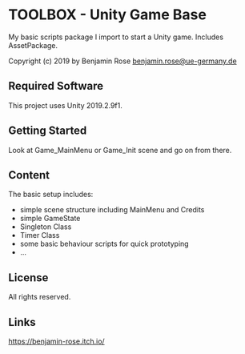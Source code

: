 # TOOLBOX - Unity Game Base
My basic scripts package I import to start a Unity game. Includes AssetPackage.

Copyright (c) 2019 by Benjamin Rose <benjamin.rose@ue-germany.de>

## Required Software

This project uses Unity 2019.2.9f1.

## Getting Started

Look at Game_MainMenu or Game_Init scene and go on from there.

## Content
The basic setup includes:
 - simple scene structure including MainMenu and Credits
 - simple GameState
 - Singleton Class
 - Timer Class
 - some basic behaviour scripts for quick prototyping
 - ...

## License

All rights reserved.

## Links

https://benjamin-rose.itch.io/